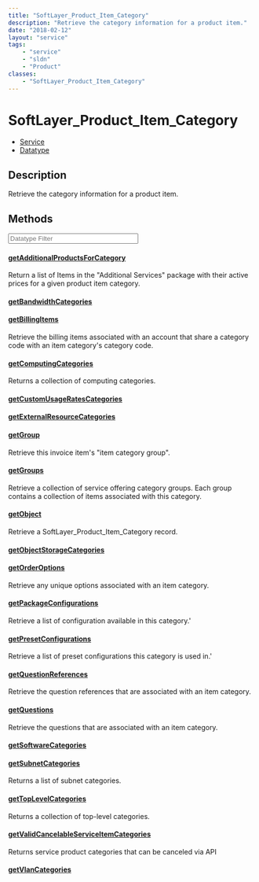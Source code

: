 ```yaml
---
title: "SoftLayer_Product_Item_Category"
description: "Retrieve the category information for a product item."
date: "2018-02-12"
layout: "service"
tags:
    - "service"
    - "sldn"
    - "Product"
classes:
    - "SoftLayer_Product_Item_Category"
---
```

# SoftLayer_Product_Item_Category
<div id='service-datatype'>
    <ul id='sldn-reference-tabs'>
    <li id='service'> <a href='/reference/services/SoftLayer_Product_Item_Category' >Service</a></li>    <li id='datatype'> <a href='/reference/datatypes/SoftLayer_Product_Item_Category' >Datatype</a></li>
    </ul>
</div>

## Description
Retrieve the category information for a product item.



        
<div id="properties" class="content service-content">

## Methods

<div class="view-filters">
    <div class="clearfix">
        <div class="search-input-box">
            <input placeholder="Datatype Filter" onkeyup="titleSearch(inputId='edit-combine', divId='method-div', elementClass='method-row')" 
                type="text" id="edit-combine" value="" size="30" maxlength="128" class="form-text">
        </div>
    </div>
</div>

#### [getAdditionalProductsForCategory](/reference/services/SoftLayer_Product_Item_Category/getAdditionalProductsForCategory)
Return a list of Items in the "Additional Services" package with their active prices for a given product item category.

#### [getBandwidthCategories](/reference/services/SoftLayer_Product_Item_Category/getBandwidthCategories)


#### [getBillingItems](/reference/services/SoftLayer_Product_Item_Category/getBillingItems)
Retrieve the billing items associated with an account that share a category code with an item category's category code.

#### [getComputingCategories](/reference/services/SoftLayer_Product_Item_Category/getComputingCategories)
Returns a collection of computing categories.

#### [getCustomUsageRatesCategories](/reference/services/SoftLayer_Product_Item_Category/getCustomUsageRatesCategories)


#### [getExternalResourceCategories](/reference/services/SoftLayer_Product_Item_Category/getExternalResourceCategories)


#### [getGroup](/reference/services/SoftLayer_Product_Item_Category/getGroup)
Retrieve this invoice item's "item category group". 

#### [getGroups](/reference/services/SoftLayer_Product_Item_Category/getGroups)
Retrieve a collection of service offering category groups. Each group contains a collection of items associated with this category.

#### [getObject](/reference/services/SoftLayer_Product_Item_Category/getObject)
Retrieve a SoftLayer_Product_Item_Category record.

#### [getObjectStorageCategories](/reference/services/SoftLayer_Product_Item_Category/getObjectStorageCategories)


#### [getOrderOptions](/reference/services/SoftLayer_Product_Item_Category/getOrderOptions)
Retrieve any unique options associated with an item category.

#### [getPackageConfigurations](/reference/services/SoftLayer_Product_Item_Category/getPackageConfigurations)
Retrieve a list of configuration available in this category.'

#### [getPresetConfigurations](/reference/services/SoftLayer_Product_Item_Category/getPresetConfigurations)
Retrieve a list of preset configurations this category is used in.'

#### [getQuestionReferences](/reference/services/SoftLayer_Product_Item_Category/getQuestionReferences)
Retrieve the question references that are associated with an item category.

#### [getQuestions](/reference/services/SoftLayer_Product_Item_Category/getQuestions)
Retrieve the questions that are associated with an item category.

#### [getSoftwareCategories](/reference/services/SoftLayer_Product_Item_Category/getSoftwareCategories)


#### [getSubnetCategories](/reference/services/SoftLayer_Product_Item_Category/getSubnetCategories)
Returns a list of subnet categories.

#### [getTopLevelCategories](/reference/services/SoftLayer_Product_Item_Category/getTopLevelCategories)
Returns a collection of top-level categories.

#### [getValidCancelableServiceItemCategories](/reference/services/SoftLayer_Product_Item_Category/getValidCancelableServiceItemCategories)
Returns service product categories that can be canceled via API

#### [getVlanCategories](/reference/services/SoftLayer_Product_Item_Category/getVlanCategories)


</div>

